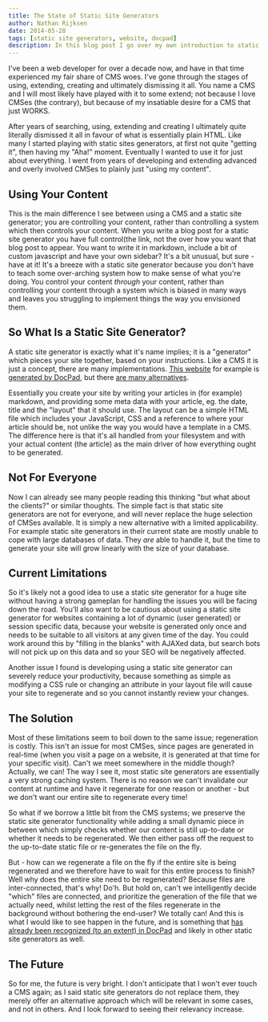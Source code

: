 ```yaml
---
title: The State of Static Site Generators
author: Nathan Rijksen
date: 2014-05-28
tags: [static site generators, website, docpad]
description: In this blog post I go over my own introduction to static site generators, what I like about them, what I dislike about them and where I think the future will (or should) take us.
---
```


I've been a web developer for over a decade now, and have in that time
experienced my fair share of CMS woes. I've gone through the stages of using,
extending, creating and ultimately dismissing it all. You name a CMS and I will
most likely have played with it to some extend; not because I love CMSes (the
contrary), but because of my insatiable desire for a CMS that just WORKS.

After years of searching, using, extending and creating I ultimately quite
literally dismissed it all in favour of what is essentially plain HTML. Like
many I started playing with static sites generators, at first not quite "getting
it", then having my "Aha!" moment. Eventually I wanted to use it for just about
everything. I went from years of developing and extending advanced and overly
involved CMSes to plainly just "using my content".

## Using Your Content

This is the main difference I see between using a CMS and a static site
generator; you are controlling your content, rather than controlling a system
which then controls your content. When you write a blog post for a static site
generator you have full control(the link, not the  over how you want that blog post to appear.
You want to write it in markdown, include a bit of custom javascript and
have your own sidebar? It's a bit unusual, but sure - have at it! It's a breeze
with a static site generator because you don't have to teach some over-arching
system how to make sense of what you're doing. You control your content *through*
your content, rather than controlling your content through a system which is
biased in many ways and leaves you struggling to implement things the way you
envisioned them.

## So What Is a Static Site Generator?

A static site generator is exactly what it's name implies; it is a "generator"
which pieces your site together, based on your instructions. Like a CMS it is
just a concept, there are many implementations. [This website][1] for example
is [generated by DocPad][2], but there [are many alternatives][3].

Essentially you create your site by writing your articles in (for example)
markdown, and providing some meta data with your article, eg. the date, title
and the "layout" that it should use. The layout can be a simple HTML file which
includes your JavaScript, CSS and a reference to where your article should be, not
unlike the way you would have a template in a CMS. The difference here is that
it's all handled from your filesystem and with your actual content (the article)
as the main driver of how everything ought to be generated.

## Not For Everyone

Now I can already see many people reading this thinking "but what about the
clients?" or similar thoughts. The simple fact is that static site generators
are not for everyone, and will never replace the huge selection of CMSes
available. It is simply a new alternative with a limited applicability. For
example static site generators in their current state are mostly unable to cope
with large databases of data. They *are* able to handle it, but the time to generate
your site will grow linearly with the size of your database.

## Current Limitations

So it's likely not a good idea to use a static site generator for a huge site
without having a strong gameplan for handling the issues you will be facing down
the road. You'll also want to be cautious about using a static site generator
for websites containing a lot of dynamic (user generated) or session specific
data, because your website is generated only once and needs to be suitable to
all visitors at any given time of the day. You could work around this by "filling
in the blanks" with AJAXed data, but search bots will not pick up on this data
and so your SEO will be negatively affected.

Another issue I found is developing using a static site generator can severely
reduce your productivity, because something as simple as modifying a CSS rule
or changing an attribute in your layout file will cause your site to regenerate
and so you cannot instantly review your changes.

## The Solution

Most of these limitations seem to boil down to the same issue; regeneration is
costly. This isn't an issue for most CMSes, since pages are generated in
real-time (when you visit a page on a website, it is generated at that time for
your specific visit). Can't we meet somewhere in the middle though? Actually,
we can! The way I see it, most static site generators are essentially a very
strong caching system. There is no reason we can't invalidate our content at
runtime and have it regenerate for one reason or another - but we don't want our
entire site to regenerate every time!

So what if we borrow a little bit from the CMS systems; we preserve the static
site generator functionality while adding a small dynamic piece in between which
simply checks whether our content is still up-to-date or whether it needs to be
regenerated. We then either pass off the request to the up-to-date static file or
re-generates the file on the fly.

But - how can we regenerate a file on the fly if the entire site is being
regenerated and we therefore have to wait for this entire process to finish?
Well why does the entire site need to be regenerated? Because files are
inter-connected, that's why! Do'h. But hold on, can't we intelligently decide
"which" files are connected, and prioritize the generation of the file that we
actually need, whilst letting the rest of the files regenerate in the background
without bothering the end-user? We totally can! And this is what I would like to
see happen in the future, and is something that [has already been recognized
(to an extent) in DocPad][4] and likely in other static site generators as well.

## The Future

So for me, the future is very bright. I don't anticipate that I won't ever touch
a CMS again; as I said static site generators do not replace them, they merely
offer an alternative approach which will be relevant in some cases, and not in
others. And I look forward to seeing their relevancy increase.


  [1]: https://github.com/Komodo/komodo-website
  [2]: http://docpad.org
  [3]: http://www.staticgen.com/
  [4]: https://github.com/bevry/docpad/issues/336
